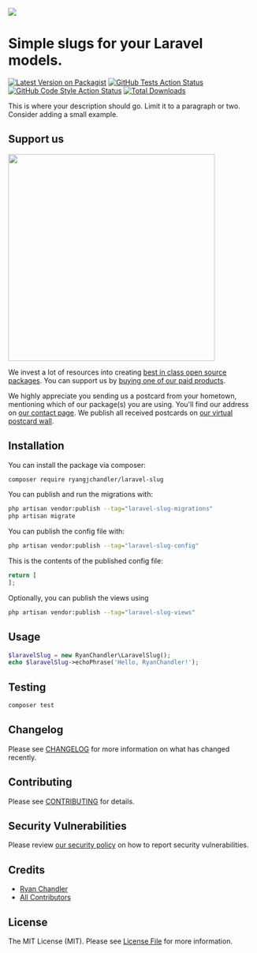 
[<img src="https://github-ads.s3.eu-central-1.amazonaws.com/support-ukraine.svg?t=1" />](https://supportukrainenow.org)

# Simple slugs for your Laravel models.

[![Latest Version on Packagist](https://img.shields.io/packagist/v/ryangjchandler/laravel-slug.svg?style=flat-square)](https://packagist.org/packages/ryangjchandler/laravel-slug)
[![GitHub Tests Action Status](https://img.shields.io/github/workflow/status/ryangjchandler/laravel-slug/run-tests?label=tests)](https://github.com/ryangjchandler/laravel-slug/actions?query=workflow%3Arun-tests+branch%3Amain)
[![GitHub Code Style Action Status](https://img.shields.io/github/workflow/status/ryangjchandler/laravel-slug/Check%20&%20fix%20styling?label=code%20style)](https://github.com/ryangjchandler/laravel-slug/actions?query=workflow%3A"Check+%26+fix+styling"+branch%3Amain)
[![Total Downloads](https://img.shields.io/packagist/dt/ryangjchandler/laravel-slug.svg?style=flat-square)](https://packagist.org/packages/ryangjchandler/laravel-slug)

This is where your description should go. Limit it to a paragraph or two. Consider adding a small example.

## Support us

[<img src="https://github-ads.s3.eu-central-1.amazonaws.com/laravel-slug.jpg?t=1" width="419px" />](https://spatie.be/github-ad-click/laravel-slug)

We invest a lot of resources into creating [best in class open source packages](https://spatie.be/open-source). You can support us by [buying one of our paid products](https://spatie.be/open-source/support-us).

We highly appreciate you sending us a postcard from your hometown, mentioning which of our package(s) you are using. You'll find our address on [our contact page](https://spatie.be/about-us). We publish all received postcards on [our virtual postcard wall](https://spatie.be/open-source/postcards).

## Installation

You can install the package via composer:

```bash
composer require ryangjchandler/laravel-slug
```

You can publish and run the migrations with:

```bash
php artisan vendor:publish --tag="laravel-slug-migrations"
php artisan migrate
```

You can publish the config file with:

```bash
php artisan vendor:publish --tag="laravel-slug-config"
```

This is the contents of the published config file:

```php
return [
];
```

Optionally, you can publish the views using

```bash
php artisan vendor:publish --tag="laravel-slug-views"
```

## Usage

```php
$laravelSlug = new RyanChandler\LaravelSlug();
echo $laravelSlug->echoPhrase('Hello, RyanChandler!');
```

## Testing

```bash
composer test
```

## Changelog

Please see [CHANGELOG](CHANGELOG.md) for more information on what has changed recently.

## Contributing

Please see [CONTRIBUTING](https://github.com/spatie/.github/blob/main/CONTRIBUTING.md) for details.

## Security Vulnerabilities

Please review [our security policy](../../security/policy) on how to report security vulnerabilities.

## Credits

- [Ryan Chandler](https://github.com/ryangjchandler)
- [All Contributors](../../contributors)

## License

The MIT License (MIT). Please see [License File](LICENSE.md) for more information.
